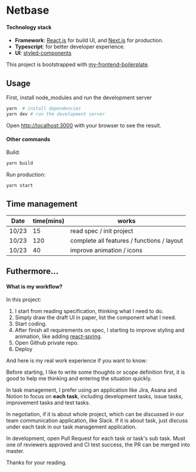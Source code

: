 # Netbase

#### Technology stack

- **Framework**: [React.js](https://reactjs.org) for build UI, and [Next.js](https://nextjs.org) for production.
- **Typescript**: for better developer experience.
- **UI**: [styled-components](https://styled-components.com)

This project is bootstrapped with [my-frontend-boilerplate](https://github.com/TseHang/frontend-boilerplate).

## Usage

First, install node_modules and run the development server

```bash
yarn  # install dependencies
yarn dev # run the development server
```

Open [http://localhost:3000](http://localhost:3000) with your browser to see the result.

#### Other commands

Build:

```bash
yarn build
```

Run production:

```bash
yarn start
```

## Time management

| Date  | time(mins) | works                                      |
| ----- | ---------- | ------------------------------------------ |
| 10/23 | 15         | read spec / init project                   |
| 10/23 | 120        | complete all features / functions / layout |
| 10/23 | 40         | improve animation / icons                  |

## Futhermore...

#### What is my workflow?

In this project:

1. I start from reading specification, thinking what I need to do.
2. Simply draw the draft UI in paper, list the component what I need.
3. Start coding.
4. After finish all requirements on spec, I starting to improve styling and animation, like adding [react-spring](https://www.react-spring.io/docs/hooks/basics).
5. Open Github private repo.
6. Deploy

And here is my real work experience if you want to know:

Before starting, I like to write some thoughts or scope definition first, it is good to help me thinking and entering the situation quickly.

In task management, I prefer using an application like Jira, Asana and Notion to focus on **each task**, including development tasks, issue tasks, improvement tasks and test tasks.

In negotiation, if it is about whole project, which can be discussed in our team communication application, like Slack. If it is about task, just discuss under each task in our task management application.

In development, open Pull Request for each task or task's sub task. Must one of reviewers approved and CI test success, the PR can be merged into master.

Thanks for your reading.
